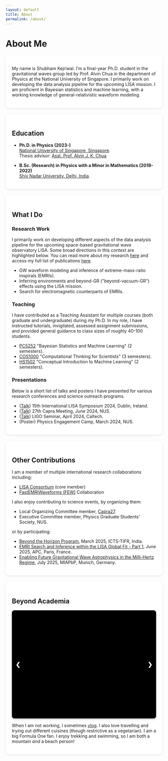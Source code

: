 ```yaml
---
layout: default
title: About
permalink: /about/
---
```


# About Me

<div class="bubble" markdown="1">

My name is Shubham Kejriwal. I’m a final-year Ph.D. student in the gravitational waves group led by Prof. Alvin Chua in the department of Physics at the National University of Singapore. I primarily work on developing the data analysis pipeline for the upcoming LISA mission. I am proficient in Bayesian statistics and machine learning, with a working knowledge of general-relativistic waveform modeling.

</div>

<div class="bubble" markdown="1">

## Education
- **Ph.D. in Physics (2023-)**  
  [National University of Singapore, Singapore](https://www.nus.edu.sg/).  
  Thesis advisor: [Asst. Prof. Alvin J. K. Chua](https://www.physics.nus.edu.sg/faculty/chua-alvin-jk/)  

- **B.Sc. (Research) in Physics with a Minor in Mathematics (2018-2022)**  
  [Shiv Nadar University, Delhi, India](https://snu.edu.in/home/).  

</div>

<div class="bubble" markdown="1">

## What I Do
### Research Work
I primarily work on developing different aspects of the data analysis pipeline for the upcoming space-based gravitational wave observatory LISA. Some broad directions in this context are highlighted below. You can read more about my research [here](/shubham/research/) and access my full list of publications [here](/shubham/publications/).

- GW waveform modeling and inference of extreme-mass-ratio inspirals (EMRIs).  
- Inferring environments and beyond-GR ("beyond-vacuum-GR") effects using the LISA mission.  
- Search for electromagnetic counterparts of EMRIs.  

### Teaching
I have contributed as a Teaching Assistant for multiple courses (both graduate and undergraduate) during my Ph.D. In my role, I have instructed tutorials, invigilated, assessed assignment submissions, and provided general guidance to class sizes of roughly 40-100 students.  

- [PC5252](https://nusmods.com/courses/PC5252/bayesian-statistics-and-machine-learning) "Bayesian Statistics and Machine Learning" (2 semesters).  
- [COS1000](https://nusmods.com/courses/COS1000/computational-thinking-for-scientists) "Computational Thinking for Scientists" (3 semesters).  
- [HS1502](https://nusmods.com/courses/HS1502/conceptual-introduction-to-machine-learning) "Conceptual Introduction to Machine Learning" (2 semesters).  

### Presentations
Below is a short list of talks and posters I have presented for various research conferences and science outreach programs.  

- ([Talk](https://virtual.oxfordabstracts.com/event/5189/submission/77)) 15th International LISA Symposium 2024, Dublin, Ireland.  
- ([Talk](https://www.caprameeting.org/capra-meetings/capra-27)) 27th Capra Meeting, June 2024, NUS.  
- ([Talk](https://www.caltech.edu/campus-life-events/calendar/ligo-seminar-86)) LIGO Seminar, April 2024, Caltech.  
- (Poster) Physics Engagement Camp, March 2024, NUS.  

</div>

<div class="bubble" markdown="1">

## Other Contributions
I am a member of multiple international research collaborations including:  

- [LISA Consortium](https://www.lisamission.org/) (core member)  
- [FastEMRIWaveforms (FEW)](https://github.com/BlackHolePerturbationToolkit/FastEMRIWaveforms) Collaboration  

I also enjoy contributing to science events, by organizing them:  

- Local Organizing Committee member, [Capra27](https://www.caprameeting.org/capra-meetings/capra-27).  
- Executive Committee member, Physics Graduate Students' Society, NUS.  

or by participating:  

- [Beyond the Horizon Program](https://icts.res.in/program/beyondhorizon), March 2025, ICTS-TIFR, India.  
- [EMRI Search and Inference within the LISA Global Fit - Part 1](https://indico.in2p3.fr/event/34916/overview), June 2025, APC, Paris, France.  
- [Enabling Future Gravitational Wave Astrophysics in the Milli-Hertz Regime](https://www.munich-iapbp.de/activities/activities-2025/gravitational-waves), July 2025, MIAPbP, Munich, Germany.  

</div>

<div class="bubble" markdown="1">

## Beyond Academia
<div class="gallery-container">
  <button class="gallery-btn prev" onclick="plusSlides(-1)">&#10094;</button>
  
  <div class="gallery-slide fade">
    <img src="{{ site.baseurl }}/assets/icecave.jpg" alt="Iceland Ice Cave">
    <div class="caption">Inside an ice cave on Katla Glacier, Iceland.</div>
  </div>

  <div class="gallery-slide fade">
    <img src="{{ site.baseurl }}/assets/mtbromo.jpg" alt="Mt Bromo Portrait">
    <div class="caption">A view of Mt. Bromo, Indonesia.</div>
  </div>

  <div class="gallery-slide fade">
    <img src="{{ site.baseurl }}/assets/joshuatree.jpg" alt="Joshua Tree National Park">
    <div class="caption">The night sky in Joshua Tree National Park, USA.</div>
  </div>

  <div class="gallery-slide fade">
    <img src="{{ site.baseurl }}/assets/krabi.jpg" alt="Krabi Beach">
    <div class="caption">Ao Nang Beach, Krabi, Thailand.</div>
  </div>

  <div class="gallery-slide fade">
    <img src="{{ site.baseurl }}/assets/swissalps.jpg" alt="Alpine Range from Pilatus">
    <div class="caption">A view of the Alpine Range from Mt. Pilatus, Switzerland.</div>
  </div>

  <div class="gallery-slide fade">
    <img src="{{ site.baseurl }}/assets/bambooforestjapan.jpg" alt="Bamboo forest Japan">
    <div class="caption">Inside a Bamboo Forest near Kyoto, Japan.</div>
  </div>

  <button class="gallery-btn next" onclick="plusSlides(1)">&#10095;</button>
</div>

When I am not working, I sometimes [vlog](https://www.youtube.com/@ShubhamKejriwal). I also love travelling and trying out different cuisines (though restrictive as a vegetarian). I am a big Formula One fan. I enjoy trekking and swimming, so I am both a mountain *and* a beach person!

</div>

<style>
.bubble {
  background: #fff;
  border-radius: 12px;
  padding: 20px;
  margin: 20px 0;
  box-shadow: 0 2px 6px rgba(0,0,0,0.1);
}

.gallery-container {
  position: relative;
  max-width: 800px; /* you can adjust this width */
  margin: auto;
  aspect-ratio: 4/3; /* set to the aspect ratio of your first image */
  background: #000;   /* background fill when images don't cover full area */
  overflow: hidden;
  border-radius: 8px;
  box-shadow: 0 2px 6px rgba(0,0,0,0.3);
}

.gallery-slide {
  display: none;
  text-align: center;
  height: 100%;
  position: relative;
}

.gallery-slide img {
  width: 100%;
  height: 100%;
  object-fit: contain; /* fit images inside the fixed frame */
}

.caption {
  position: absolute;
  bottom: 0;
  left: 50%;
  transform: translateX(-50%);
  width: 100%;
  background: rgba(0, 0, 0, 0.5); /* semi-transparent background */
  color: #fff;
  font-size: 1rem;
  padding: 8px 12px;
  text-align: center;
  font-style: italic;
  border-radius: 0 0 8px 8px; /* match gallery border radius */
}

.gallery-btn {
  cursor: pointer; position: absolute; top: 50%;
  padding: 12px; margin-top: -22px; color: white; font-weight: bold;
  font-size: 18px; border: none; background: rgba(0,0,0,0.4);
  border-radius: 50%; user-select: none; transition: 0.3s;
}
.gallery-btn:hover { background: rgba(0,0,0,0.8); }
.prev { left: 0; } .next { right: 0; }
</style>

<script>
let slideIndex = 1;
let slideTimer;

// show first slide
showSlides(slideIndex);

// next/prev controls
function plusSlides(n) {
  clearTimeout(slideTimer); // reset timer when manually navigating
  showSlides(slideIndex += n);
}

// main showSlides function
function showSlides(n) {
  let slides = document.getElementsByClassName("gallery-slide");

  if (n > slides.length) { slideIndex = 1 }
  if (n < 1) { slideIndex = slides.length }

  for (let i = 0; i < slides.length; i++) {
    slides[i].style.display = "none";
  }

  slides[slideIndex-1].style.display = "block";

  // auto-advance every 10 seconds
  slideTimer = setTimeout(function() {
    showSlides(slideIndex += 1);
  }, 10000);
}
</script>

